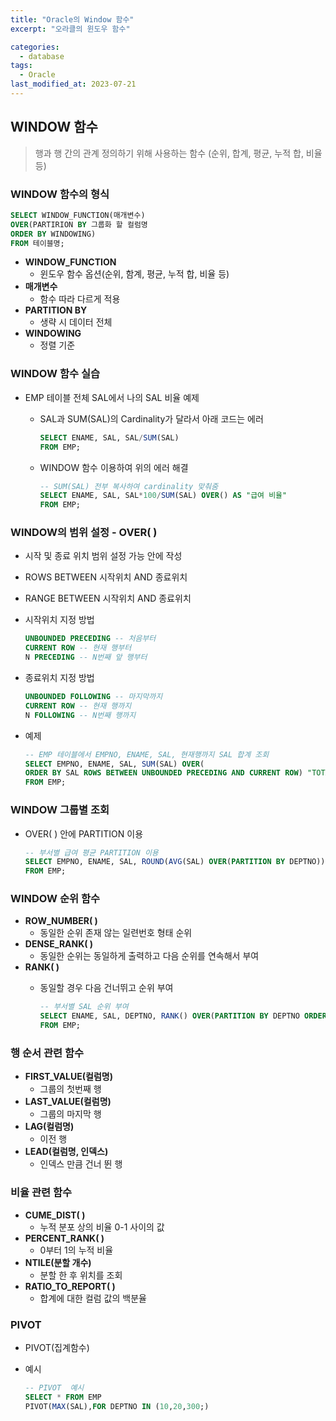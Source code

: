 ```yaml
---
title: "Oracle의 Window 함수"
excerpt: "오라클의 윈도우 함수"

categories:
  - database
tags:
  - Oracle
last_modified_at: 2023-07-21
---
```


## WINDOW 함수

> 행과 행 간의 관계 정의하기 위해 사용하는 함수 (순위, 합계, 평균, 누적 합, 비율 등)
> 

### WINDOW 함수의 형식

```sql
SELECT WINDOW_FUNCTION(매개변수)
OVER(PARTIRION BY 그룹화 할 컬럼명 
ORDER BY WINDOWING)
FROM 테이블명; 
```

- **WINDOW_FUNCTION**
    - 윈도우 함수 옵션(순위, 함계, 평균, 누적 합, 비율 등)
- **매개변수**
    - 함수 따라 다르게 적용
- **PARTITION BY**
    - 생략 시 데이터 전체
- **WINDOWING**
    - 정렬 기준

### WINDOW 함수 실습

- EMP 테이블 전체 SAL에서 나의 SAL 비율 예제
    - SAL과 SUM(SAL)의  Cardinality가 달라서 아래 코드는 에러
        
        ```sql
        SELECT ENAME, SAL, SAL/SUM(SAL)
        FROM EMP;
        ```
        
    - WINDOW 함수 이용하여 위의 에러 해결
        
        ```sql
        -- SUM(SAL) 전부 복사하여 cardinality 맞춰줌
        SELECT ENAME, SAL, SAL*100/SUM(SAL) OVER() AS "급여 비율"
        FROM EMP;
        ```
        

### WINDOW의 범위 설정 - OVER( )

- 시작 및 종료 위치 범위 설정 가능  안에 작성
- ROWS BETWEEN  시작위치 AND 종료위치
- RANGE BETWEEN  시작위치 AND 종료위치
- 시작위치 지정 방법
    
    ```sql
    UNBOUNDED PRECEDING -- 처음부터 
    CURRENT ROW -- 현재 행부터
    N PRECEDING -- N번째 앞 행부터 
    ```
    
- 종료위치 지정 방법
    
    ```sql
    UNBOUNDED FOLLOWING -- 마지막까지
    CURRENT ROW -- 현재 행까지
    N FOLLOWING -- N번째 행까지
    ```
    
- 예제
    
    ```sql
    -- EMP 테이블에서 EMPNO, ENAME, SAL, 현재행까지 SAL 합계 조회
    SELECT EMPNO, ENAME, SAL, SUM(SAL) OVER(
    ORDER BY SAL ROWS BETWEEN UNBOUNDED PRECEDING AND CURRENT ROW) "TOTAL"
    FROM EMP;
    ```
    

### WINDOW  그룹별 조회

- OVER( ) 안에 PARTITION 이용
    
    ```sql
    -- 부서별 급여 평균 PARTITION 이용
    SELECT EMPNO, ENAME, SAL, ROUND(AVG(SAL) OVER(PARTITION BY DEPTNO)) "부서별 평균 급여"
    FROM EMP;
    ```
    

### WINDOW 순위 함수

- **ROW_NUMBER( )**
    - 동일한 순위 존재 않는 일련번호 형태 순위
- **DENSE_RANK( )**
    - 동일한 순위는 동일하게 출력하고 다음 순위를 연속해서 부여
- **RANK( )**
    - 동일할 경우 다음 건너뛰고 순위 부여
        
        ```sql
        -- 부서별 SAL 순위 부여
        SELECT ENAME, SAL, DEPTNO, RANK() OVER(PARTITION BY DEPTNO ORDER BY SAL DESC) "급여 순위"
        FROM EMP;
        ```
        

### 행 순서 관련 함수

- **FIRST_VALUE(컬럼명)**
    - 그룹의 첫번째 행
- **LAST_VALUE(컬럼명)**
    - 그룹의 마지막 행
- **LAG(컬럼명)**
    - 이전 행
- **LEAD(컬럼명, 인덱스)**
    - 인덱스 만큼 건너 뛴 행

### 비율 관련 함수

- **CUME_DIST( )**
    - 누적 분포 상의 비율 0-1 사이의 값
- **PERCENT_RANK( )**
    - 0부터 1의 누적 비율
- **NTILE(분할 개수)**
    - 분할 한 후 위치를 조회
- **RATIO_TO_REPORT( )**
    - 합계에 대한 컬럼 값의 백분율

### PIVOT

- PIVOT(집계함수)
- 예시
    
    ```sql
    -- PIVOT  예시
    SELECT * FROM EMP
    PIVOT(MAX(SAL),FOR DEPTNO IN (10,20,300;)
    ```